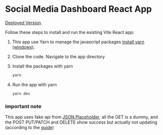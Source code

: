 # Social Media Dashboard React App

[Deployed Version]([https://classic.yarnpkg.com/lang/en/docs/install/#windows-stable](https://socmed-dashboard-inky.vercel.app/)).

Follow these steps to install and run the existing Vite React app:

1. This app use Yarn to manage the javascript packages [install yarn (windows)](https://classic.yarnpkg.com/lang/en/docs/install/#windows-stable).

2. Clone the code. Navigate to the app directory

3. Install the packages with yarn
   ```bash
   yarn
   ```
4. Run the app with yarn
   ```bash
   yarn dev
   ```

### important note

This app uses fake api from [JSON Placeholder](https://jsonplaceholder.typicode.com/), all the GET is a dummy, and the POST PUT/PATCH and DELETE show success but actually not updating (according to the [guide](https://jsonplaceholder.typicode.com/guide/))
